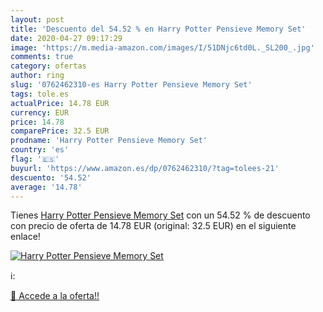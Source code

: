 ```yaml
---
layout: post
title: 'Descuento del 54.52 % en Harry Potter Pensieve Memory Set'
date: 2020-04-27 09:17:29
image: 'https://m.media-amazon.com/images/I/51DNjc6td0L._SL200_.jpg'
comments: true
category: ofertas
author: ring
slug: '0762462310-es Harry Potter Pensieve Memory Set'
tags: tole.es
actualPrice: 14.78 EUR
currency: EUR
price: 14.78
comparePrice: 32.5 EUR
prodname: 'Harry Potter Pensieve Memory Set'
country: 'es'
flag: '🇪🇸'
buyurl: 'https://www.amazon.es/dp/0762462310/?tag=tolees-21'
descuento: '54.52'
average: '14.78'
---
```


Tienes [Harry Potter Pensieve Memory Set](https://www.amazon.es/dp/0762462310/?tag=tolees-21) con un 54.52 % de descuento con precio de oferta de 14.78 EUR (original: 32.5 EUR) en el siguiente enlace!

[![Harry Potter Pensieve Memory Set](https://m.media-amazon.com/images/I/51DNjc6td0L._SL200_.jpg)](https://www.amazon.es/dp/0762462310/?tag=tolees-21)

ℹ️:


[🛒 Accede a la oferta!!](https://www.amazon.es/dp/0762462310/?tag=tolees-21)
